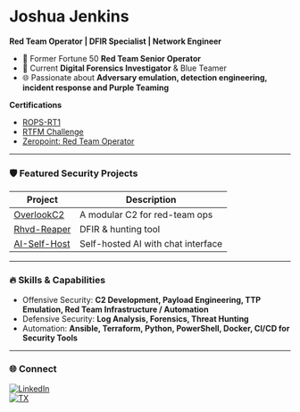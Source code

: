 # Joshua Jenkins

**Red Team Operator | DFIR Specialist | Network Engineer**

- 🔴 Former Fortune 50 **Red Team Senior Operator**  
- 🔵 Current **Digital Forensics Investigator** & Blue Teamer
- 🌐 Passionate about **Adversary emulation, detection engineering, incident response and Purple Teaming**

**Certifications**
- [ROPS-RT1](https://www.credly.com/badges/1162511d-2959-4970-9478-18180b537455/public_url)
- [RTFM Challenge](https://www.credly.com/badges/26cc6643-e1bd-47bb-b534-5a08b8783fca/linked_in_profile)
- [Zeropoint: Red Team Operator](https://eu.badgr.com/public/assertions/QRz-xp88QRy-7rpLbZZacw?identity__email=jjenkins7%40bofa.com)

---

### 🛡️ Featured Security Projects

| Project | Description |
|---------|------------|
| [OverlookC2](https://github.com/cowardsplay/OverlookC2) | A modular C2 for red-team ops | 
| [Rhvd-Reaper](https://github.com/cowardsplay/Rhvd-Reaper) | DFIR & hunting tool | 
| [AI-Self-Host](https://github.com/cowardsplay/AI-Self-Host) | Self-hosted AI with chat interface | 

---

### 🔥 Skills & Capabilities

- Offensive Security: **C2 Development, Payload Engineering, TTP Emulation, Red Team Infrastructure / Automation**
- Defensive Security: **Log Analysis, Forensics, Threat Hunting**
- Automation: **Ansible, Terraform, Python, PowerShell, Docker, CI/CD for Security Tools**

---

### 🌐 Connect

[![LinkedIn](https://img.shields.io/badge/LinkedIn-Connect-blue)](https://www.linkedin.com/in/joshuajenknis291/)  
[![TX](https://img.shields.io/badge/Twitter-Follow-1DA1F2)](https://x.com/cowardsplay)  
